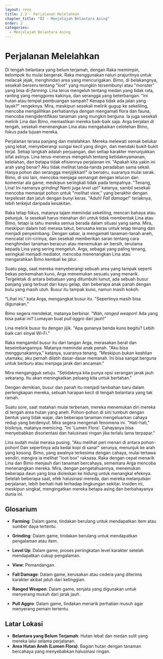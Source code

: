 ```yaml
---
layout: reza
title: 2.2 - Perjalanan Melelahkan
chapter_title: "02 - Menjelajah Belantara Asing"
order: 2
categories:
  - Menjelajah Belantara Asing
---
```

# Perjalanan Melelahkan

Di tengah belantara yang belum terjamah, dengan Raka memimpin, kelompok itu mulai bergerak. Raka menggunakan naluri prajuritnya untuk melacak jejak, menghindari area yang mencurigakan. Bimo, di belakangnya, sesekali berseru tentang "loot" yang mungkin tersembunyi atau "monster" yang bisa di-*farming*. Lina terus mengeluh tentang medan yang tidak rata, ranting yang menggores kakinya, dan serangga yang beterbangan. "Ini hutan atau tempat pembuangan sampah? Kenapa tidak ada jalan yang layak?" rengeknya. Mira, meskipun sesekali melirik gugup ke sekeliling, mencoba mengalihkan perhatiannya dengan mengamati flora dan fauna, mencoba mengidentifikasi tanaman yang mungkin berguna. Ia juga sesekali melirik Lina dan Bimo, memastikan mereka baik-baik saja. Arga berjalan di tengah, sesekali menenangkan Lina atau mengabaikan celotehan Bimo, fokus pada tujuan mereka.

Perjalanan terasa panjang dan melelahkan. Mereka melewati semak belukar yang lebat, menyeberangi sungai kecil yang dingin, dan mendaki bukit-bukit terjal. Setiap langkah adalah perjuangan, dan setiap karakter menunjukkan sifat aslinya. Lina terus-menerus mengeluh tentang ketidaknyamanan, kelelahan, dan betapa tidak efisiennya perjalanan ini. "Apakah kita yakin ini arah yang benar? Aku tidak melihat tanda-tanda peradaban sama sekali. Hanya pohon dan serangga menjijikkan!" ia berseru, suaranya mulai serak. Bimo, di sisi lain, mencoba menjaga semangat dengan lelucon dan komentar ala game, meskipun seringkali tidak pada tempatnya. "Tenang, Lina! Ini namanya *grinding*! Nanti juga *level up*!" katanya, sambil sesekali mencoba memanjat pohon untuk "melihat *view*," yang berakhir dengan terpeleset dan jatuh dengan bunyi keras. "Aduh! *Fall damage*!" teriaknya, lebih terkejut daripada kesakitan.

Raka tetap fokus, matanya tajam memindai sekeliling, mencari bahaya atau petunjuk. Ia sesekali harus menahan diri untuk tidak membentak Lina atau Bimo, tetapi ia tahu mereka semua berada dalam situasi yang sama. Mira, meskipun dalam hati merasa takut, berusaha keras untuk tetap tenang dan menjadi penyeimbang. Dengan sabar, ia mengamati tanaman-tanah aneh, mencatat ciri-cirinya, dan sesekali memberikan saran tentang cara menghindari tanaman beracun atau menemukan air bersih, terutama kepada Lina yang sering mengeluh. Arga, sebagai yang paling tenang, seringkali menjadi mediator, mencoba menenangkan Lina atau mengarahkan Bimo kembali ke jalur.

Suatu pagi, saat mereka menyeberangi sebuah area yang tampak seperti bekas perkemahan kuno, Arga menemukan sesuatu yang menarik. Tergeletak di antara bebatuan yang ditumbuhi lumut, ada sebuah busur panjang yang terbuat dari kayu gelap, dan beberapa anak panah dengan bulu yang masih utuh. Busur itu tampak kuno, namun masih kokoh.

"Lihat ini," kata Arga, mengangkat busur itu. "Sepertinya masih bisa digunakan."

Bimo segera mendekat, matanya berbinar. "Wah, *ranged weapon*! Ada yang bisa pakai ini? Lumayan buat *pull aggro* dari jauh!"

Lina melirik busur itu dengan jijik. "Apa gunanya benda kuno begitu? Lebih baik cari sinyal Wi-Fi."

Raka mengambil busur itu dari tangan Arga, merasakan berat dan keseimbangannya. Matanya memindai anak panah. "Aku bisa menggunakannya," katanya, suaranya tenang. "Meskipun bukan keahlian utamaku, aku pernah dilatih dasar-dasar memanah. Ini bisa sangat berguna untuk berburu atau menjaga jarak dari ancaman."

Mira mengangguk setuju. "Setidaknya kita punya opsi serangan jarak jauh sekarang. Itu akan meningkatkan peluang kita untuk bertahan."

Dengan demikian, busur dan panah itu menjadi tambahan baru dalam perlengkapan mereka, sebuah harapan kecil di tengah belantara yang tak ramah.

Suatu sore, saat matahari mulai terbenam, mereka menemukan diri mereka di tengah area hutan yang aneh. Pohon-pohon di sini tumbuh dengan bentuk yang tidak wajar, dan beberapa tanaman mengeluarkan cahaya redup yang berdenyut. Mira segera mengenali fenomena ini. "Hati-hati," bisiknya, matanya memicing. "Ini 'Lumen Flora'. Cahayanya bisa menyebabkan disorientasi dan halusinasi ringan jika terlalu lama terpapar."

Lina sudah mulai merasa pusing. "Aku melihat peri menari di antara pohon-pohon! Dan sepertinya ada kedai kopi di sana!" serunya, menunjuk ke arah yang kosong. Bimo, yang awalnya terkesima dengan cahaya, mulai tertawa sendiri, mengira ia melihat "loot box" raksasa. Raka dengan cepat menarik Lina dan Bimo menjauh dari tanaman bercahaya, sementara Arga mencoba menenangkan mereka. Mira, dengan pengetahuannya, menemukan beberapa daun yang bisa dioleskan ke hidung untuk menangkal efeknya. Setelah beberapa saat, efek halusinasi mereda, dan mereka melanjutkan perjalanan, lebih berhati-hati terhadap lingkungan sekitar. Insiden ini, meskipun singkat, mengingatkan mereka betapa asing dan berbahayanya dunia ini.

## Glosarium

*   **Farming**: Dalam game, tindakan berulang untuk mendapatkan item atau sumber daya tertentu.
*   **Grinding**: Dalam game, tindakan berulang untuk mendapatkan pengalaman atau item.
*   **Level Up**: Dalam game, proses peningkatan level karakter setelah mendapatkan cukup pengalaman.
*   **View**: Pemandangan.
*   **Fall Damage**: Dalam game, kerusakan atau cedera yang diterima karakter akibat jatuh dari ketinggian.

*   **Ranged Weapon**: Dalam game, senjata yang digunakan untuk menyerang musuh dari jarak jauh.
*   **Pull Aggro**: Dalam game, tindakan menarik perhatian musuh agar menyerang pemain tertentu.

## Latar Lokasi

*   **Belantara yang Belum Terjamah**: Hutan lebat dan medan sulit yang mereka lalui selama perjalanan.
*   **Area Hutan Aneh (Lumen Flora)**: Bagian hutan dengan tanaman bercahaya yang menyebabkan halusinasi ringan.
